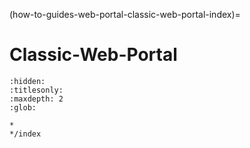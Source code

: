 (how-to-guides-web-portal-classic-web-portal-index)=
# Classic-Web-Portal

```{toctree}
:hidden:
:titlesonly:
:maxdepth: 2
:glob:

*
*/index
